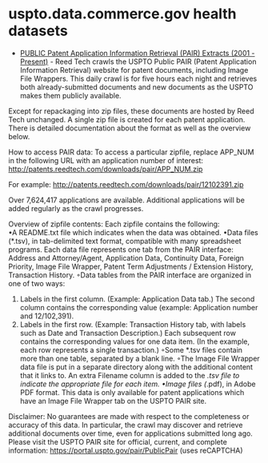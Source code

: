 # uspto.data.commerce.gov health datasets
* [PUBLIC Patent Application Information Retrieval (PAIR) Extracts (2001 - Present)](https://uspto.data.commerce.gov/d/gyta-dd8w) - Reed Tech crawls the USPTO Public PAIR (Patent Application Information Retrieval) website for patent documents, including Image File Wrappers. This daily crawl is for five hours each night and retrieves both already-submitted documents and new documents as the USPTO makes them publicly available.

Except for repackaging into zip files, these documents are hosted by Reed Tech unchanged. A single zip file is created for each patent application. There is detailed documentation about the format as well as the overview below.

How to access PAIR data:
To access a particular zipfile, replace APP_NUM in the following URL with an application number of interest:  
http://patents.reedtech.com/downloads/pair/APP_NUM.zip  
  
For example: http://patents.reedtech.com/downloads/pair/12102391.zip
                                                                                            
Over 7,624,417 applications are available. Additional applications will be added regularly as the crawl progresses. 

Overview of zipfile contents:
Each zipfile contains the following:  
•A README.txt file which indicates when the data was obtained.
•Data files (*.tsv), in tab-delimited text format, compatible with many spreadsheet programs. Each data file represents one tab from the PAIR interface: Address and Attorney/Agent, Application Data, Continuity Data, Foreign Priority, Image File Wrapper, Patent Term Adjustments / Extension History, Transaction History. 
◦Data tables from the PAIR interface are organized in one of two ways: 
1. Labels in the first column. (Example: Application Data tab.) The second column contains the corresponding value (example: Application number and 12/102,391).
2. Labels in the first row. (Example: Transaction History tab, with labels such as Date and Transaction Description.) Each subsequent row contains the corresponding values for one data item. (In the example, each row represents a single transaction.) 
◦Some *.tsv files contain more than one table, separated by a blank line. 
◦The Image File Wrapper data file is put in a separate directory along with the additional content that it links to. An extra Filename column is added to the *.tsv file to indicate the appropriate file for each item.
•Image files (*.pdf), in Adobe PDF format. This data is only available for patent applications which have an Image File Wrapper tab on the USPTO PAIR site. 

Disclaimer:
No guarantees are made with respect to the completeness or accuracy of this data. In particular, the crawl may discover and retrieve additional documents over time, even for applications submitted long ago. Please visit the USPTO PAIR site for official, current, and complete information:  https://portal.uspto.gov/pair/PublicPair  (uses reCAPTCHA)